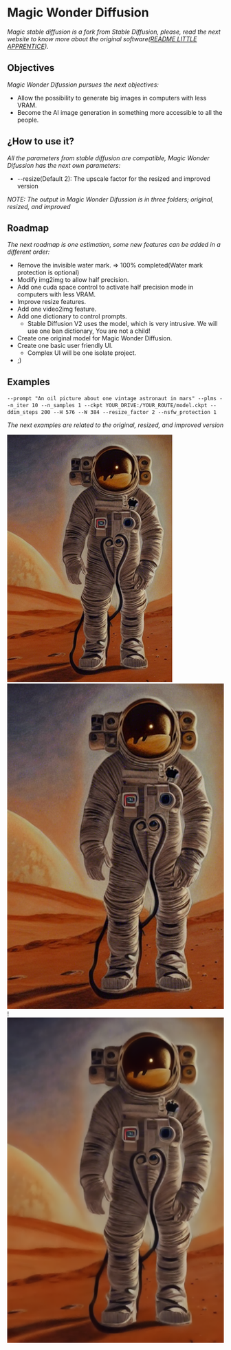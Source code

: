 # Magic Wonder Diffusion
*Magic stable diffusion is a fork from Stable Diffusion, please, read the next website to know more about the original software([README LITTLE APPRENTICE](https://github.com/CompVis/stable-diffusion)).*

## Objectives
*Magic Wonder Difussion pursues the next objectives:*
* Allow the possibility to generate big images in computers with less VRAM.
* Become the AI image generation in something more accessible to all the people.

## ¿How to use it?
*All the parameters from stable diffusion are compatible, Magic Wonder Difussion has the next own parameters:*
* --resize(Default 2): The upscale factor for the resized and improved version

*NOTE: The output in Magic Wonder Difussion is in three folders; original, resized, and improved*

## Roadmap
*The next roadmap is one estimation, some new features can be added in a different order:*
* Remove the invisible water mark. => 100% completed(Water mark protection is optional)
* Modify img2img to allow half precision.
* Add one cuda space control to activate half precision mode in computers with less VRAM.
* Improve resize features.
* Add one video2img feature.
* Add one dictionary to control prompts.
  * Stable Diffusion V2 uses the model, which is very intrusive. We will use one ban dictionary, You are not a child!
* Create one original model for Magic Wonder Diffusion.
* Create one basic user friendly UI.
  * Complex UI will be one isolate project.
* ;)

## Examples
```
--prompt "An oil picture about one vintage astronaut in mars" --plms --n_iter 10 --n_samples 1 --ckpt YOUR_DRIVE:/YOUR_ROUTE/model.ckpt --ddim_steps 200 --H 576 --W 384 --resize_factor 2 --nsfw_protection 1
```
*The next examples are related to the original, resized, and improved version*

![Vintage astronaut original](assets/examples/00003_original.png)
![Vintage astronaut resized](assets/examples/00003_resized.png)!
![Vintage astronaut improved](assets/examples/00003_improved.png)